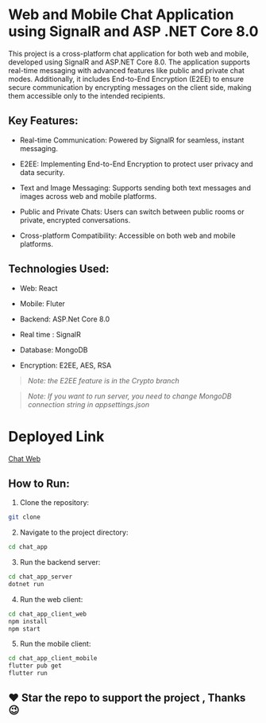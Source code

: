 # Web and Mobile Chat Application using SignalR and ASP .NET Core 8.0

This project is a cross-platform chat application for both web and mobile, developed using SignalR and ASP.NET Core 8.0. The application supports real-time messaging with advanced features like public and private chat modes. Additionally, it includes End-to-End Encryption (E2EE) to ensure secure communication by encrypting messages on the client side, making them accessible only to the intended recipients.

## Key Features:

- Real-time Communication: Powered by SignalR for seamless, instant messaging.

- E2EE: Implementing End-to-End Encryption to protect user privacy and data security.

- Text and Image Messaging: Supports sending both text messages and images across web and mobile platforms.

- Public and Private Chats: Users can switch between public rooms or private, encrypted conversations.

- Cross-platform Compatibility: Accessible on both web and mobile platforms.

## Technologies Used:

- Web: React

- Mobile: Fluter

- Backend: ASP.Net Core 8.0

- Real time : SignalR

- Database: MongoDB

- Encryption: E2EE, AES, RSA

> _Note: the E2EE feature is in the Crypto branch_

> _Note: If you want to run server, you need to change MongoDB connection string in appsettings.json_

# Deployed Link

[Chat Web](https://chat-app-signalr.onrender.com/)

## How to Run:

1. Clone the repository:

```bash
git clone
```

2. Navigate to the project directory:

```bash
cd chat_app
```

3. Run the backend server:

```bash
cd chat_app_server
dotnet run
```

4. Run the web client:

```bash
cd chat_app_client_web
npm install
npm start
```

5. Run the mobile client:

```bash
cd chat_app_client_mobile
flutter pub get
flutter run
```

## ❤️ Star the repo to support the project , Thanks 😉
